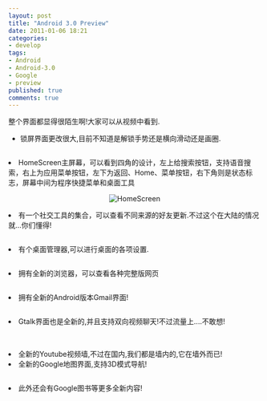 ```yaml
---
layout: post
title: "Android 3.0 Preview"
date: 2011-01-06 18:21
categories: 
- develop
tags: 
- Android 
- Android-3.0 
- Google 
- preview
published: true
comments: true
---
```

<p>整个界面都显得很陌生啊!大家可以从视频中看到.
<!--more-->
<ul>
	<li>锁屏界面更改很大,目前不知道是解锁手势还是横向滑动还是画圈.</li>
<p style="text-align: center;"><img class="aligncenter" src="http://farm6.static.flickr.com/5050/5329665325_e7c01711d2_o.jpg" alt="" /></p></ul></p>

<p>	<li>HomeScreen主屏幕，可以看到四角的设计，左上给搜索按钮，支持语音搜索，右上为应用菜单按钮，左下为返回、Home、菜单按钮，右下角则是状态标志，屏幕中间为程序快捷菜单和桌面工具</li>
<p style="text-align: center;"><img class="aligncenter" src="http://farm6.static.flickr.com/5285/5330278494_1a1c836aee_o.jpg" alt="HomeScreen" /></p></p>

<p>	<li>有一个社交工具的集合，可以查看不同来源的好友更新.不过这个在大陆的情况就...你们懂得!</li>
<p style="text-align: center;"><img class="aligncenter" src="http://farm6.static.flickr.com/5166/5329666765_865f3ee9e5_o.jpg" alt="" /></p></p>

<p>	<li>有个桌面管理器,可以进行桌面的各项设置.</li>
<p style="text-align: center;"><img class="aligncenter" src="http://farm6.static.flickr.com/5164/5330279122_c302fc1cd6_o.jpg" alt="" /></p></p>

<p>	<li>拥有全新的浏览器，可以查看各种完整版网页</li>
<p style="text-align: center;"><img class="aligncenter" src="http://farm6.static.flickr.com/5205/5330287032_bb4a3c27dc_o.jpg" alt="" /></p></p>

<p>	<li>拥有全新的Android版本Gmail界面!</li>
<p style="text-align: center;"><img class="aligncenter" src="http://farm6.static.flickr.com/5203/5329670515_43c14232ff_o.jpg" alt="" /></p></p>

<p>	<li>Gtalk界面也是全新的,并且支持双向视频聊天!不过流量上....不敢想!</li>
<p style="text-align: center;"><img class="aligncenter" src="http://farm6.static.flickr.com/5206/5330283064_32037df17d_o.jpg" alt="" />
<img class="aligncenter" src="http://farm6.static.flickr.com/5049/5330283546_c83d6814bd_o.jpg" alt="" /></p></p>

<p>	<li>全新的Youtube视频墙,不过在国内,我们都是墙内的,它在墙外而已!</li>
	<li>全新的Google地图界面,支持3D模式导航!</li>
<p style="text-align: center;"><img class="aligncenter" src="http://farm6.static.flickr.com/5289/5330283900_0d29bd888f_o.jpg" alt="" /></p></p>

<p>	<li>此外还会有Google图书等更多全新内容!</li>
</p>
